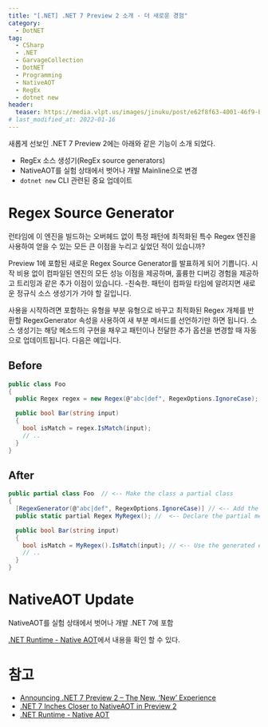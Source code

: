 ```yaml
---
title: "[.NET] .NET 7 Preview 2 소개 - 더 새로운 경험"
category:
  - DotNET
tag:
  - CSharp
  - .NET
  - GarvageCollection
  - DotNET
  - Programming
  - NativeAOT
  - RegEx
  - dotnet new
header:
  teaser: https://media.vlpt.us/images/jinuku/post/e62f8f63-4001-46f9-b811-dc6f62f0828e/40cc3e52-745d-48b8-8a09-02c21efc36e5.png
# last_modified_at: 2022-01-16
---
```


새롭게 선보인 .NET 7 Preview 2에는 아래와 같은 기능이 소개 되었다.

* RegEx 소스 생성기(RegEx source generators)
* NativeAOT를 실험 상태에서 벗어나 개발 Mainline으로 변경
* ```dotnet new``` CLI 관련된 중요 업데이트

# Regex Source Generator

런타임에 이 엔진을 빌드하는 오버헤드 없이 특정 패턴에 최적화된 특수 Regex 엔진을 사용하여 얻을 수 있는 모든 큰 이점을 누리고 싶었던 적이 있습니까?

Preview 1에 포함된 새로운 Regex Source Generator를 발표하게 되어 기쁩니다. 시작 비용 없이 컴파일된 엔진의 모든 성능 이점을 제공하며, 훌륭한 디버깅 경험을 제공하고 트리밍과 같은 추가 이점이 있습니다. -친숙한. 패턴이 컴파일 타임에 알려지면 새로운 정규식 소스 생성기가 가야 할 길입니다.

사용을 시작하려면 포함하는 유형을 부분 유형으로 바꾸고 최적화된 Regex 개체를 반환할 RegexGenerator 속성을 사용하여 새 부분 메서드를 선언하기만 하면 됩니다. 소스 생성기는 해당 메소드의 구현을 채우고 패턴이나 전달한 추가 옵션을 변경할 때 자동으로 업데이트됩니다. 다음은 예입니다.

## Before

```csharp
public class Foo
{
  public Regex regex = new Regex(@"abc|def", RegexOptions.IgnoreCase);

  public bool Bar(string input)
  {
    bool isMatch = regex.IsMatch(input);
    // ..
  }
}
```

## After

```csharp
public partial class Foo  // <-- Make the class a partial class
{
  [RegexGenerator(@"abc|def", RegexOptions.IgnoreCase)] // <-- Add the RegexGenerator attribute and pass in your pattern and options
  public static partial Regex MyRegex(); //  <-- Declare the partial method, which will be implemented by the source generator

  public bool Bar(string input)
  {
    bool isMatch = MyRegex().IsMatch(input); // <-- Use the generated engine by invoking the partial method.
    // ..
  }
}
```

# NativeAOT Update

NativeAOT를 실험 상태에서 벗어나 개발 .NET 7에 포함

[.NET Runtime - Native AOT](https://github.com/dotnet/runtimelab/tree/feature/NativeAOT)에서 내용을 확인 할 수 있다.

# 참고

* [Announcing .NET 7 Preview 2 – The New, ‘New’ Experience](https://devblogs.microsoft.com/dotnet/announcing-dotnet-7-preview-2/)
* [.NET 7 Inches Closer to NativeAOT in Preview 2](https://visualstudiomagazine.com/articles/2022/03/17/net-7-preview-2.aspx?m=1)
* [.NET Runtime - Native AOT](https://github.com/dotnet/runtimelab/tree/feature/NativeAOT)